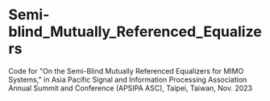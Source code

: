 # Semi-blind_Mutually_Referenced_Equalizers
Code for "On the Semi-Blind Mutually Referenced Equalizers for MIMO Systems," in Asia Pacific Signal and Information Processing Association Annual Summit and Conference (APSIPA ASC), Taipei, Taiwan, Nov. 2023
